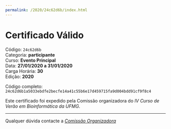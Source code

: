 ```yaml
---
permalink: /2020/24c62d6b/index.html
---
```


# Certificado Válido

Código: `24c62d6b`<br>
Categoria: **participante**<br>
Curso: **Evento Principal**<br>
Data: **27/01/2020 a 31/01/2020**<br>
Carga Horária: **30**<br>
Edição: **2020**<br>


Código completo: `24c62d6b1a5033ebdfe2becfe14a41c55b6e17d459715fa9d004bdd91cf9f8c4`


Este certificado foi expedido pela Comissão organizadora do *IV Curso de Verão em Bioinformática da UFMG*.

----

Qualquer dúvida contacte a [_Comissão Organizadora_](<mailto:cursobioinfoufmg@gmail.com$subject=[Certificados]>)

